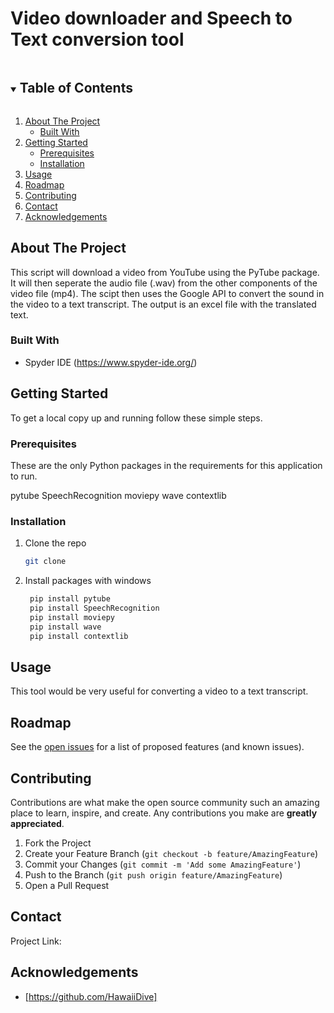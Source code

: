# Video downloader and Speech to Text conversion tool
<!--
*** Thanks for checking out the ResumeTool. If you have a suggestion
*** that would make this better, please fork the repo and create a pull request
*** or simply open an issue with the tag "enhancement".

***

***

***

<br />
<!-- TABLE OF CONTENTS -->

<details open="open">
  <summary><h2 style="display: inline-block">Table of Contents</h2></summary>
  <ol>
    <li>
      <a href="#about-the-project">About The Project</a>
      <ul>
        <li><a href="#built-with">Built With</a></li>
      </ul>
    </li>
    <li>
      <a href="#getting-started">Getting Started</a>
      <ul>
        <li><a href="#prerequisites">Prerequisites</a></li>
        <li><a href="#installation">Installation</a></li>
      </ul>
    </li>
    <li><a href="#usage">Usage</a></li>
    <li><a href="#roadmap">Roadmap</a></li>
    <li><a href="#contributing">Contributing</a></li>
    <li><a href="#contact">Contact</a></li>
    <li><a href="#acknowledgements">Acknowledgements</a></li>
  </ol>
</details>




<!-- ABOUT THE PROJECT -->

## About The Project
This script will download a video from YouTube using the PyTube package. It will then seperate the audio file (.wav) from the other components of the video file (mp4). The scipt then uses the Google API to convert the sound in the video to a text transcript. The output is an excel file with the translated text. 


### Built With

* Spyder IDE (https://www.spyder-ide.org/)



<!-- GETTING STARTED -->

## Getting Started

To get a local copy up and running follow these simple steps.

### Prerequisites

These are the only Python packages in the requirements for this application to run.


pytube
SpeechRecognition
moviepy
wave
contextlib

### Installation

1. Clone the repo

   ```sh
   git clone 
   ```

2. Install packages with windows

   ```sh
    pip install pytube
    pip install SpeechRecognition
    pip install moviepy
    pip install wave
    pip install contextlib
   ```

<!-- USAGE EXAMPLES -->

## Usage

This tool would be very useful for converting a video to a text transcript.

<!-- ROADMAP -->

## Roadmap

See the [open issues](https://github.com/HawaiiDive/HawaiiDive/ResumeTool/issues) for a list of proposed features (and known issues).

<!-- CONTRIBUTING -->

## Contributing

Contributions are what make the open source community such an amazing place to learn, inspire, and create. Any contributions you make are **greatly appreciated**.

1. Fork the Project
2. Create your Feature Branch (`git checkout -b feature/AmazingFeature`)
3. Commit your Changes (`git commit -m 'Add some AmazingFeature'`)
4. Push to the Branch (`git push origin feature/AmazingFeature`)
5. Open a Pull Request

<!-- CONTACT -->

## Contact

Project Link: 

<!-- ACKNOWLEDGEMENTS -->

## Acknowledgements
* [https://github.com/HawaiiDive]
